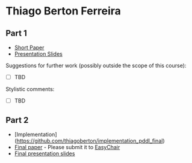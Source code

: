 # Thiago Berton Ferreira 

## Part 1

- [Short Paper](ferreira-proposal.pdf) <!-- You should rename these files-->
- [Presentation Slides](ferreira-presentation.pdf)

Suggestions for further work (possibly outside the scope of this course):

- [ ] TBD

Stylistic comments:

- [ ] TBD

## Part 2

- [Implementation] (https://github.com/thiagoberton/implementation_pddl_final)
- [Final paper](ferreira-paper.pdf) - Please submit it to [EasyChair](https://easychair.org/conferences/?conf=ap2021)
- [Final presentation slides](ferreira-final-presentation-slides.pdf)
